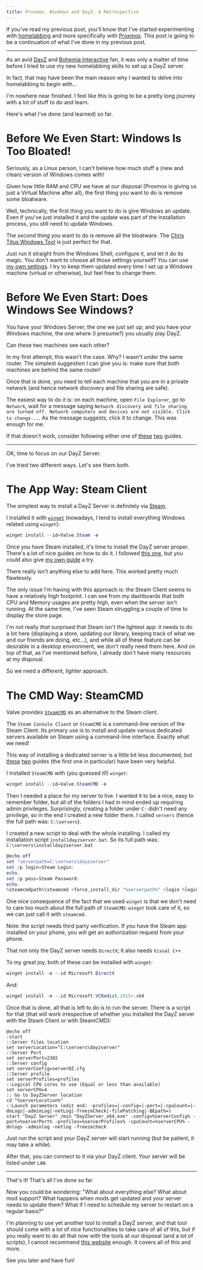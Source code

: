 ```yaml
---
title: Proxmox, Windows and DayZ. A Retrospective 
---
```

If you've read my previous post, you'll know that I've started experimenting with [homelabbing](https://www.howtogeek.com/what-is-a-homelab-and-how-do-you-start-one/) and more specifically with [Proxmox](https://www.proxmox.com/en/). This post is going to be a continuation of what I've done in my previous post.

---

As an avid [DayZ](https://dayz.com/) and [Bohemia Interactive](https://www.bohemia.net/) fan, it was only a matter of time before I tried to use my new homelabbing skills to set up a DayZ server.

In fact, that may have been the main reason why I wanted to delve into homelabbing to begin with...

I'm nowhere near finished. I feel like this is going to be a pretty long journey with a lot of stuff to do and learn.

Here's what I've done (and learned) so far.

# Before We Even Start: Windows Is Too Bloated!
Seriously, as a Linux person, I can't believe how much stuff a (new and clean) version of Windows comes with!

Given how little RAM and CPU we have at our disposal (Proxmox is giving us just a Virtual Machine after all), the first thing you want to do is remove some bloatware.

Well, technically, the first thing you want to do is give Windows an update. Even if you've just installed it and the update was part of the installation process, you still need to update Windows.

The _second_ thing you want to do is remove all the bloatware. The [Chris Titus Windows Tool](https://christitus.com/windows-tool/) is just perfect for that.

Just run it straight from the Windows Shell, configure it, and let it do its magic. You don't want to choose all those settings yourself? You can use [my own settings](https://github.com/Vincibean/CTT-Configs). I try to keep them updated every time I set up a Windows machine (virtual or otherwise), but feel free to change them.

# Before We Even Start: Does Windows See Windows?
You have your Windows Server, the one we just set up; and you have your Windows machine, the one where (I presume?) you usually play DayZ.

Can these two machines see each other?

In my first attempt, this wasn't the case. Why? I wasn't under the same router. The simplest suggestion I can give you is: make sure that both machines are behind the same router!

Once that is done, you need to tell each machine that you are in a private network (and hence network discovery and file sharing are safe).

The easiest way to do it is: on each machine, open `File Explorer`, go to `Network`, wait for a message saying `Network discovery and file sharing are turned off. Network computers and devices are not visible. Click to change...`. As the message suggests, click it to change. This was enough for me.

If that doesn't work, consider following either one of [these](https://support.microsoft.com/en-us/windows/file-sharing-over-a-network-in-windows-b58704b2-f53a-4b82-7bc1-80f9994725bf) [two](https://www.configserverfirewall.com/windows-10/turn-on-network-discovery-file-sharing-windows-10/) guides.

---

OK, time to focus on our DayZ Server.

I've tried two different ways. Let's see them both.

# The App Way: Steam Client
The simplest way to install a DayZ Server is definitely via [Steam](https://store.steampowered.com/).

I installed it with [`winget`](https://github.com/microsoft/winget-cli) (nowadays, I tend to install everything Windows related using `winget`):
```powershell
winget install --id=Valve.Steam -e
```

Once you have Steam installed, it's time to install the DayZ server proper. There's a lot of nice guides on how to do it. I followed [this one](https://write.corbpie.com/installing-and-setting-up-a-dayz-standalone-server-on-windows-server-2016-guide/), but you could also give [my own guide](https://vincibean.github.io/my-dayz-guide/guide/local-dayz-server.html) a try. 

There really isn't anything else to add here. This worked pretty much flawlessly.

The only issue I'm having with this approach is: the Steam Client seems to have a relatively high footprint. I can see from my dashboards that both CPU and Memory usages are pretty high, even when the server isn't running. At the same time, I've seen Steam struggling a couple of time to display the store page. 

I'm not really _that_ surprised that Steam isn't the lightest app: it needs to do a lot here (displaying a store, updating our library, keeping track of what we and our friends are doing, etc...), and while all of these feature can be desirable in a desktop environment, we don't really need them here. And on top of that, as I've mentioned before, I already don't have many resources at my disposal.

So we need a different, lighter approach.

# The CMD Way: SteamCMD
Valve provides [`SteamCMD`](https://developer.valvesoftware.com/wiki/SteamCMD) as an alternative to the Steam client. 

The `Steam Console Client` or `SteamCMD` is a command-line version of the Steam Client. Its primary use is to install and update various dedicated servers available on Steam using a command-line interface. Exactly what we need!

This way of installing a dedicated server is a little bit less documented, but [these](https://write.corbpie.com/dayz-server-setup-and-install-on-windows-server-2019-with-steamcmd/) [two](https://steamcommunity.com/sharedfiles/filedetails/?id=2390568079) guides (the first one in particular) have been very helpful.

I installed `SteamCMD` with (you guessed it!) `winget`:
```powershell
winget install --id=Valve.SteamCMD -e
```

Then I needed a place for my server to live. I wanted it to be a nice, easy to remember folder, but all of the folders I had in mind ended up requiring admin privileges. Surprisingly, creating a folder under `C:` didn't need any privilege, so in the end I created a new folder there. I called `servers` (hence the full path was: `C:\servers`).

I created a new script to deal with the whole installing. I called my installation script `installdayzserver.bat`.
So its full path was: `C:\servers\installdayzserver.bat`

```powershell
@echo off
set "serverpath=C:\servers\dayzserver"
set /p login=Steam Login: 
echo.
set /p pass=Steam Password:
echo.
%steamcmdpath%\steamcmd +force_install_dir "%serverpath%" +login %login% %pass% +app_update 223350 validate +quit
```

One nice consequence of the fact that we used `winget` is that we don't need to care too much about the full path of `SteamCMD`: `winget` took care of it, so we can just call it with `steamcmd`.

Note: the script needs third party verification. If you have the Steam app installed on your phone, you will get an authorization request from your phone.

That not only the DayZ server needs `DirectX`; it also needs `Visual C++`.

To my great joy, both of these can be installed with `winget`:

```powershell
winget install -e --id Microsoft.DirectX
```

And:

```powershell
winget install -e --id Microsoft.VCRedist.2015+.x64
```

Once that is done, all that is left to do is to run the server. There is a script for that (that will work irrespective of whether you installed the DayZ server with the Steam Client or with SteamCMD):

```powershe
@echo off
:start
::Server files location
set serverLocation="C:\servers\dayzserver"
::Server Port
set serverPort=2302
::Server config
set serverConfig=serverDZ.cfg
::Server profile
set serverProfiles=profiles
::Logical CPU cores to use (Equal or less than available)
set serverCPU=4
:: Go to DayZServer location
cd "%serverLocation%"
::Launch parameters (edit end: -profiles=|-config=|-port=|-cpuCount=|-doLogs|-adminLog|-netLog|-freezeCheck|-filePatching|-BEpath=)
start "DayZ Server" /min "DayZServer_x64.exe" -config=%serverConfig% -port=%serverPort% -profiles=%serverProfiles% -cpuCount=%serverCPU% -dologs -adminlog -netlog -freezecheck
```

Just run the script and your DayZ server will start running (but be patient, it may take a while).

After that, you can connect to it via your DayZ client. Your server will be listed under `LAN`.

---

That's it! That's all I've done so far.

Now you could be wondering: "What about everything else? What about mod support? What happens when mods get updated and your server needs to update them? What if I need to schedule my server to restart on a regular basis?"

I'm planning to use yet another tool to install a DayZ server, and that tool should come with a lot of nice functionalities to take care of all of this, but if you really want to do all that now with the tools at our disposal (and a lot of scripts), I cannot recommend [this website](https://write.corbpie.com/dayz-server-setup-and-install-on-windows-server-2019-with-steamcmd/) enough. It covers all of this and more.

See you later and have fun!
